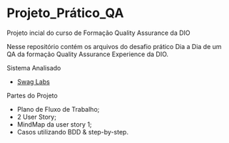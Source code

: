 # Projeto_Prático_QA
Projeto incial do curso de Formação Quality Assurance da DIO

Nesse repositório contém os arquivos do desafio prático Dia a Dia de um QA da formação Quality Assurance Experience da DIO.

Sistema Analisado

- <a href="https://www.saucedemo.com/">Swag Labs</a>

Partes do Projeto
- Plano de Fluxo de Trabalho;
- 2 User Story;
- MindMap da user story 1;
- Casos utilizando BDD & step-by-step.




